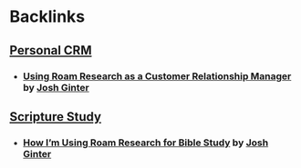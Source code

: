 
# Backlinks
## [Personal CRM](<Personal CRM.md>)
- ### [Using Roam Research as a Customer Relationship Manager](https://thesweetsetup.com/using-roam-research-as-a-customer-relationship-manager/) by [Josh Ginter](<Josh Ginter.md>)

## [Scripture Study](<Scripture Study.md>)
- ### [How I’m Using Roam Research for Bible Study](https://thesweetsetup.com/how-im-using-roam-research-for-bible-study/) by [Josh Ginter](<Josh Ginter.md>)

